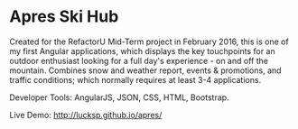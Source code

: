 # Apres Ski Hub

Created for the RefactorU Mid-Term project in February 2016, this is one of my first Angular applications, which displays the key touchpoints for an outdoor enthusiast looking for a full day's experience - on and off the mountain.  Combines snow and weather report, events & promotions, and traffic conditions; which normally requires at least 3-4 applications.

Developer Tools: AngularJS, JSON, CSS, HTML, Bootstrap.

Live Demo: http://lucksp.github.io/apres/
